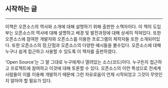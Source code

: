 ## 시작하는 글
--------------------------------------

이책은 오픈소스의 역사와 소개에 대해 설명하기 위해 출판한 소책자이다. 이 책의 도입부는 오픈소스의 역사에 대해 설명하고 배경 및 발전과정에 대해 상세히 적혀있다. 또한 오픈소스에 참여한 개발자와 오픈소스를 이용한 프로그램의 제작자들 또한 소개되어있다. 또한 오픈소스의 장,단점과 오픈소스의 다양한 예시들을 볼수있다. 오픈소스에 대해 누구나 쉽게 접근하고 사용할 수 있도록 이 책자를 출판하였다.

'Open Source'는 그 말 그대로 누구에게나 열려있는 소스(코드)이다. 누구든지 접근하고 프로젝트에 참여하고 이것에 대해 토론할 수 있다. 오픈소스의 이런 특성으로 전세계 사람들이 이를 이용해 개발하기 때문에 그런 자유로움이 언제 시작되었고 그것이 무엇인지 알아야 할 필요가 있다.
